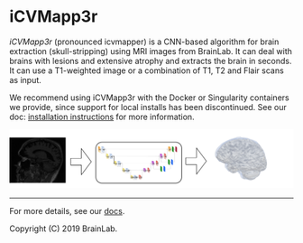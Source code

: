 # iCVMapp3r

*iCVMapp3r* (pronounced icvmapper) is a CNN-based algorithm for brain extraction (skull-stripping)
using MRI images from BrainLab.
It can deal with brains with lesions and extensive atrophy and extracts the brain in seconds.
It can use a T1-weighted image or a combination of T1, T2 and Flair scans as input. 

We recommend using iCVMapp3r with the Docker or Singularity containers we provide, since support for local installs has been discontinued. See our doc: [installation instructions](https://icvmapp3r.readthedocs.io/en/latest/docker.html) for more information.
<p align="center">
      <img src="docs/images/icvmapper_process.png" alt="icv pop-up window"/>
</p>


____________________________

For more details, see our [docs](https://icvmapp3r.readthedocs.io).

Copyright (C) 2019 BrainLab.
